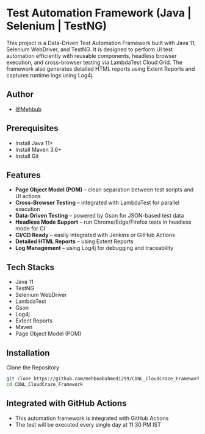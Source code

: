 
# Test Automation Framework (Java | Selenium | TestNG)

This project is a Data-Driven Test Automation Framework built with Java 11, Selenium WebDriver, and TestNG.
It is designed to perform UI test automation efficiently with reusable components, headless browser execution, and cross-browser testing via LambdaTest Cloud Grid.
The framework also generates detailed HTML reports using Extent Reports and captures runtime logs using Log4j.

## Author

- [@Mehbub](https://github.com/mehboobahmed1299)


## Prerequisites

- Install Java 11+
- Install Maven 3.6+
- Install Git

## Features
- **Page Object Model (POM)** – clean separation between test scripts and UI actions
-  **Cross-Browser Testing** – integrated with LambdaTest for parallel execution
- **Data-Driven Testing** – powered by Gson for JSON-based test data
- **Headless Mode Support** – run Chrome/Edge/Firefox tests in headless mode for CI
- **CI/CD Ready** – easily integrated with Jenkins or GitHub Actions
- **Detailed HTML Reports** – using Extent Reports
- **Log Management** – using Log4j for debugging and traceability

## Tech Stacks
- Java 11
- TestNG
- Selenium WebDriver
- LambdaTest
- Gson
- Log4j
- Extent Reports
- Maven
- Page Object Model (POM)

## Installation

Clone the Repository
```bash
git clone https://github.com/mehboobahmed1299/CDNL_CloudCraze_Framework.git
cd CDNL_CloudCraze_Framework
```
## Integrated with GitHub Actions
- This automation framework is integrated with GitHub Actions  
- The test will be executed every single day at 11:30 PM IST  
